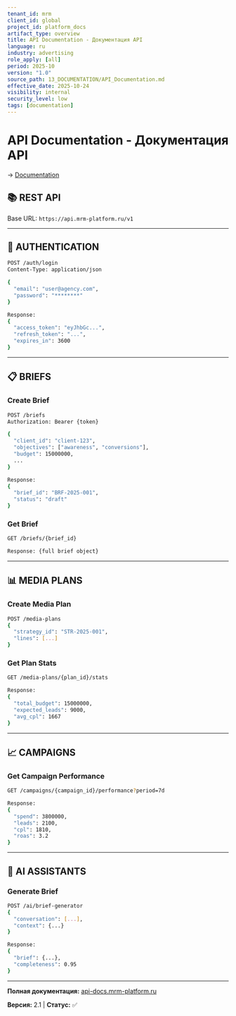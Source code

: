 ```yaml
---
tenant_id: mrm
client_id: global
project_id: platform_docs
artifact_type: overview
title: API Documentation - Документация API
language: ru
industry: advertising
role_apply: [all]
period: 2025-10
version: "1.0"
source_path: 13_DOCUMENTATION/API_Documentation.md
effective_date: 2025-10-24
visibility: internal
security_level: low
tags: [documentation]
---
```


# API Documentation - Документация API

→ [Documentation](../_README.md)

## 📚 REST API

Base URL: `https://api.mrm-platform.ru/v1`

---

## 🔐 AUTHENTICATION

```bash
POST /auth/login
Content-Type: application/json

{
  "email": "user@agency.com",
  "password": "********"
}

Response:
{
  "access_token": "eyJhbGc...",
  "refresh_token": "...",
  "expires_in": 3600
}
```

---

## 📋 BRIEFS

### Create Brief
```bash
POST /briefs
Authorization: Bearer {token}

{
  "client_id": "client-123",
  "objectives": ["awareness", "conversions"],
  "budget": 15000000,
  ...
}

Response:
{
  "brief_id": "BRF-2025-001",
  "status": "draft"
}
```

### Get Brief
```bash
GET /briefs/{brief_id}

Response: {full brief object}
```

---

## 📊 MEDIA PLANS

### Create Media Plan
```bash
POST /media-plans
{
  "strategy_id": "STR-2025-001",
  "lines": [...]
}
```

### Get Plan Stats
```bash
GET /media-plans/{plan_id}/stats

Response:
{
  "total_budget": 15000000,
  "expected_leads": 9000,
  "avg_cpl": 1667
}
```

---

## 📈 CAMPAIGNS

### Get Campaign Performance
```bash
GET /campaigns/{campaign_id}/performance?period=7d

Response:
{
  "spend": 3800000,
  "leads": 2100,
  "cpl": 1810,
  "roas": 3.2
}
```

---

## 🤖 AI ASSISTANTS

### Generate Brief
```bash
POST /ai/brief-generator
{
  "conversation": [...],
  "context": {...}
}

Response:
{
  "brief": {...},
  "completeness": 0.95
}
```

---

**Полная документация:** [api-docs.mrm-platform.ru](https://api-docs.mrm-platform.ru)

**Версия:** 2.1 | **Статус:** ✅


